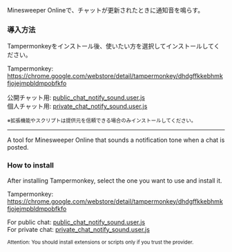 Minesweeper Onlineで、チャットが更新されたときに通知音を鳴らす。  

### 導入方法  
Tampermonkeyをインストール後、使いたい方を選択してインストールしてください。  

Tampermonkey: https://chrome.google.com/webstore/detail/tampermonkey/dhdgffkkebhmkfjojejmpbldmpobfkfo  

公開チャット用: [public_chat_notify_sound.user.js](https://github.com/nagaogn/chat_notify_sound/raw/main/public_chat_notify_sound.user.js)  
個人チャット用: [private_chat_notify_sound.user.js](https://github.com/nagaogn/chat_notify_sound/raw/main/private_chat_notify_sound.user.js)  

<sub>※拡張機能やスクリプトは提供元を信頼できる場合のみインストールしてください。</sub>

***

A tool for Minesweeper Online that sounds a notification tone when a chat is posted.  

### How to install
After installing Tampermonkey, select the one you want to use and install it.

Tampermonkey: https://chrome.google.com/webstore/detail/tampermonkey/dhdgffkkebhmkfjojejmpbldmpobfkfo  

For public chat: [public_chat_notify_sound.user.js](https://github.com/nagaogn/chat_notify_sound/raw/main/public_chat_notify_sound.user.js)  
For private chat: [private_chat_notify_sound.user.js](https://github.com/nagaogn/chat_notify_sound/raw/main/private_chat_notify_sound.user.js)  

<sub>Attention: You should install extensions or scripts only if you trust the provider.</sub>
